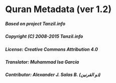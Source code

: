# Quran Metadata (ver 1.2) 
##### Based on project Tanzil.info
##### Copyright (C) 2008-2015 Tanzil.info
##### License: Creative Commons Attribution 4.0
##### Translator: Muhammad Isa García
##### Contributor: Alexander J. Salas B. (ذو القرنين)

